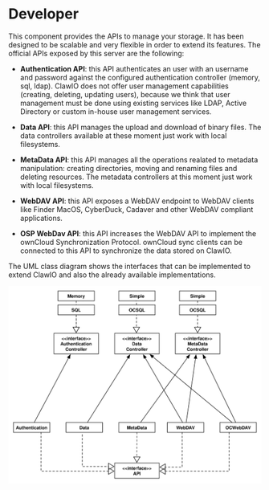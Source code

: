# Developer

This component provides the APIs to manage your storage. It has been designed
to be scalable and very flexible in order to extend its features. The official
APIs exposed by this server are the following:

* **Authentication API**: this API authenticates an user with an username and
password against the configured authentication controller (memory, sql,
ldap). ClawIO does not offer user management capabilities (creating, deleting,
updating users), because we think that user management must  be done using
existing services like LDAP, Active Directory or custom in-house user
management services.

* **Data API**: this API manages the upload and download of binary files. The
data controllers available at these moment just work with local filesystems.

* **MetaData API**: this API manages all the operations realated to metadata
manipulation: creating directories, moving and renaming files and deleting
resources. The metadata controllers at this moment just work with local
filesystems.

* **WebDAV API**:  this API exposes a WebDAV endpoint to WebDAV clients like
Finder MacOS, CyberDuck, Cadaver and other WebDAV compliant applications.

* **OSP WebDav API**: this API increases the WebDAV API to implement the
ownCloud Synchronization Protocol.  ownCloud sync clients can be connected to this API
to synchronize the data stored on ClawIO.


The UML class diagram  shows the interfaces that can be implemented to extend ClawIO and also the 
already available implementations.

![](assets/clawiod.svg)
